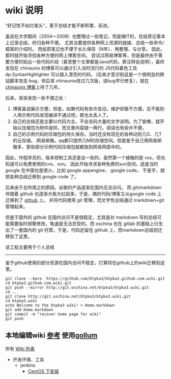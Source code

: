 # wiki 说明
“好记性不如烂笔头”，善于总结才能不断积累、前进。

虽说在大学期间（2004～2008）也整理过一些笔记，但是搞IT的，在纸质记事本上记录总结，终归各种不便。
尤其当要提供各种网上资源的链接、总结一些命令/框架的介绍时。
而纸质笔记也不便于长久保存（N年）、再整理、与分享。
因此，那时就开始寻找各种方便的网上博客空间。
尝试过网易博客等，但是最终由于需要方便的贴出一些代码片段（甚至整个文章都是Java代码，靠注释自说明），最终发现在 chinaunix 的博客可以通过引入当时流行的 JS代码着色工具 dp.SyntaxHighlighter 可以插入漂亮的代码，（后来才意识到这是一个很明显的跨站脚本攻击 bug，但后来 chinaunix改过几次版，该bug早已修复），就在 [chinaunix 博客](http://btpka3.blog.chinaunix.net/)上待了几年。

后来，渐渐发现一些不便之处：
1. 博客虽说展示方便，但是，如果代码有些许变动，维护却极不方便。总不能别人用示例代码发现编译不通过吧，那也太丢人了。
1. 自己的总结还是主要以代码为主，不会去码大量的文字说明。为了偷懒，就开始以压缩包为附件提供，而文章内容就一两行。阅读也有些许不便。
1. 自己的示例代码的压缩包的持久保存。当时还没有现在的各种动则几G、几T的云存储。
网易邮箱，qq都只提供几M的存储空间。但是鉴于自己用网易邮箱多，那些部分示例代码压缩包就都放到网易网盘中的。

因此，作程序员的，版本控制工具还是会一些的，虽然第一个接触的是 vss，但也知道可以免费使用的cvs、svn。
因此开始寻求各种免费的svn空间。适逢当时 google 在中国也是很火，比如 google appengine、 google code。
于是乎，就把各种总结迁移到 google code 了。

后来由于总所周之的原因，谷歌的产品逐渐在国内无法访问。
而 git/markdown 伴随着 github 也逐渐大紫大红起来，于是，偶的代码/博客又从google code 上迁移到了 [github](https://github.com/btpka3/btpka3.github.com) 上。
并将代码使用 git 管理，而文字性总结通过 markdown+git 管理起来。

但鉴于国外的 github 在国内访问不是很稳定，尤其是对 markdown 写的总结可能需要临时频繁修改，龟速是无法忍受的。而 oschina 也在 gitlab 的基础上衍生出了一套国内的 git 托管，于是，代码还留在 github 上，而markdown总结则迁移到了这里。

该工程主要用于个人总结 

-----------------------------------------
鉴于github使用的部分资源在国内访问不稳定，打算将在github上的wiki迁移到这里。

```
git clone --bare  https://github.com/btpka3/btpka3.github.com.wiki.git
cd btpka3.github.com.wiki.git
git push --mirror http://git.oschina.net/btpka3/btpka3.wiki.git
cd ..
git clone http://git.oschina.net/btpka3/btpka3.wiki.git
cd btpka3.wiki
echo Welcome to the btpka3 wiki! > Home.markdown
git add Home.markdown
git commit -m "recover home page for wiki"
git push
```

本地编辑wiki [参考](http://git.oschina.net/xieyajie/XDUI/wikis/git_access)
使用[gollum](https://github.com/gollum/gollum)
-----------------------------------------


所有 [Wiki 列表](pages)


* 开发环境、工具
    * jenkins 
        * [CentOS 下安装](centos-jenkins)


